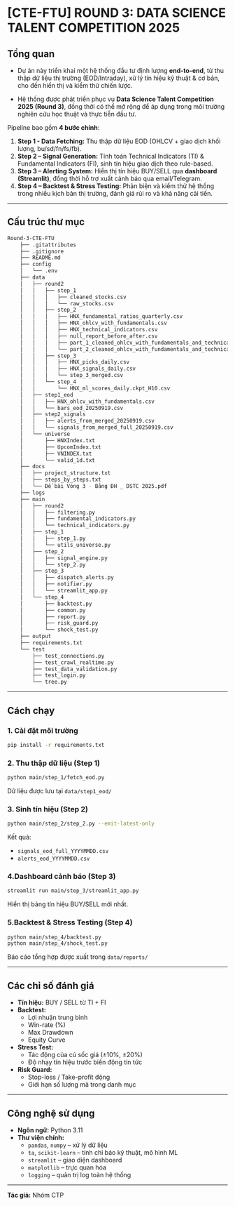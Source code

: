 # [CTE-FTU] ROUND 3: DATA SCIENCE TALENT COMPETITION 2025

## Tổng quan  
* Dự án này triển khai một hệ thống đầu tư định lượng **end-to-end**, từ thu thập dữ liệu thị trường (EOD/Intraday), xử lý tín hiệu kỹ thuật & cơ bản, cho đến hiển thị và kiểm thử chiến lược.  


* Hệ thống được phát triển phục vụ **Data Science Talent Competition 2025 (Round 3)**, đồng thời có thể mở rộng để áp dụng trong môi trường nghiên cứu học thuật và thực tiễn đầu tư.  

Pipeline bao gồm **4 bước chính**:  
1. **Step 1 - Data Fetching:** Thu thập dữ liệu EOD (OHLCV + giao dịch khối lượng, bu/sd/fn/fs/fb).  
2. **Step 2 – Signal Generation:** Tính toán Technical Indicators (TI) & Fundamental Indicators (FI), sinh tín hiệu giao dịch theo rule-based.  
3. **Step 3 – Alerting System:** Hiển thị tín hiệu BUY/SELL qua **dashboard (Streamlit)**, đồng thời hỗ trợ xuất cảnh báo qua email/Telegram.  
4. **Step 4 – Backtest & Stress Testing:** Phản biện và kiểm thử hệ thống trong nhiều kịch bản thị trường, đánh giá rủi ro và khả năng cải tiến.  

---

## Cấu trúc thư mục  
```bash
Round-3-CTE-FTU
    ├── .gitattributes
    ├── .gitignore
    ├── README.md
    ├── config
    │   └── .env
    ├── data
    │   ├── round2
    │   │   ├── step_1
    │   │   │   ├── cleaned_stocks.csv
    │   │   │   └── raw_stocks.csv
    │   │   ├── step_2
    │   │   │   ├── HNX_fundamental_ratios_quarterly.csv
    │   │   │   ├── HNX_ohlcv_with_fundamentals.csv
    │   │   │   ├── HNX_technical_indicators.csv
    │   │   │   ├── null_report_before_after.csv
    │   │   │   ├── part_1_cleaned_ohlcv_with_fundamentals_and_technical.csv
    │   │   │   └── part_2_cleaned_ohlcv_with_fundamentals_and_technical.csv
    │   │   ├── step_3
    │   │   │   ├── HNX_picks_daily.csv
    │   │   │   ├── HNX_signals_daily.csv
    │   │   │   └── step_3_merged.csv
    │   │   └── step_4
    │   │       └── HNX_ml_scores_daily.ckpt_H10.csv
    │   ├── step1_eod
    │   │   ├── HNX_ohlcv_with_fundamentals.csv
    │   │   └── bars_eod_20250919.csv
    │   ├── step2_signals
    │   │   ├── alerts_from_merged_20250919.csv
    │   │   └── signals_from_merged_full_20250919.csv
    │   └── universe
    │       ├── HNXIndex.txt
    │       ├── UpcomIndex.txt
    │       ├── VNINDEX.txt
    │       └── valid_1d.txt
    ├── docs
    │   ├── project_structure.txt
    │   ├── steps_by_steps.txt
    │   └── Đề bài Vòng 3 - Bảng ĐH _ DSTC 2025.pdf
    ├── logs
    ├── main
    │   ├── round2
    │   │   ├── filtering.py
    │   │   ├── fundamental_indicators.py
    │   │   └── technical_indicators.py
    │   ├── step_1
    │   │   ├── step_1.py
    │   │   └── utils_universe.py
    │   ├── step_2
    │   │   ├── signal_engine.py
    │   │   └── step_2.py
    │   ├── step_3
    │   │   ├── dispatch_alerts.py
    │   │   ├── notifier.py
    │   │   └── streamlit_app.py
    │   └── step_4
    │       ├── backtest.py
    │       ├── common.py
    │       ├── report.py
    │       ├── risk_guard.py
    │       └── shock_test.py
    ├── output
    ├── requirements.txt
    └── test
        ├── test_connections.py
        ├── test_crawl_realtime.py
        ├── test_data_validation.py
        ├── test_login.py
        └── tree.py
```
---

## Cách chạy  

### 1. Cài đặt môi trường  
```bash
pip install -r requirements.txt
```

### 2. Thu thập dữ liệu (Step 1)  
```bash
python main/step_1/fetch_eod.py
```
Dữ liệu được lưu tại `data/step1_eod/`  

### 3. Sinh tín hiệu (Step 2)  
```bash
python main/step_2/step_2.py --emit-latest-only
```
Kết quả:  
- `signals_eod_full_YYYYMMDD.csv`  
- `alerts_eod_YYYYMMDD.csv`  

### 4.Dashboard cảnh báo (Step 3)  
```bash
streamlit run main/step_3/streamlit_app.py
```
Hiển thị bảng tín hiệu BUY/SELL mới nhất.  

### 5.Backtest & Stress Testing (Step 4)  
```bash
python main/step_4/backtest.py
python main/step_4/shock_test.py
```
Báo cáo tổng hợp được xuất trong `data/reports/`  

---

## Các chỉ số đánh giá  

- **Tín hiệu:** BUY / SELL từ TI + FI  
- **Backtest:**  
  - Lợi nhuận trung bình  
  - Win-rate (%)  
  - Max Drawdown  
  - Equity Curve  
- **Stress Test:**  
  - Tác động của cú sốc giá (±10%, ±20%)  
  - Độ nhạy tín hiệu trước biến động tin tức  
- **Risk Guard:**  
  - Stop-loss / Take-profit động  
  - Giới hạn số lượng mã trong danh mục  

---

## Công nghệ sử dụng  

- **Ngôn ngữ:** Python 3.11  
- **Thư viện chính:**  
  - `pandas`, `numpy` – xử lý dữ liệu  
  - `ta`, `scikit-learn` – tính chỉ báo kỹ thuật, mô hình ML  
  - `streamlit` – giao diện dashboard  
  - `matplotlib` – trực quan hóa  
  - `logging` – quản trị log toàn hệ thống

---

**Tác giả:** Nhóm CTP  
